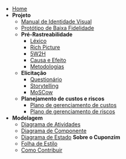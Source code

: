 - [Home](/)
- **Projeto**
  - [Manual de Identidade Visual](ManualIdentidadeVisual.md)
  - [Protótipo de Baixa Fidelidade](PrototipoBaixo.md)
  - **Pré-Rastreabilidade**
    - [Léxico](Lexico.md)
    - [Rich Picture](rich_picture.md)
    - [5W2H](5W2H.md)
    - [Causa e Efeito](causaEfeito.md)
    - [Metodologias](Metodologias.md)
  - **Elicitação**
    - [Questionário](Questionário.md)
    - [Storytelling](Storytelling.md)
    - [MoSCow](MoSCoW.md)
  - **Planejamento de custos e riscos**
    - [Plano de gerenciamento de custos](PlanoDeGerenciamentoDeCustos.md)
    - [Plano de gerenciamento de riscos](GerenciamentoDeRiscos.md)
- **Modelagem**
    - [Diagrama de Atividades](activitiesDiagram.md)
    - [Diagrama de Componente](componentDiagram.md)
    - [Diagrama de Estado](stateDiagram.md)
  **Sobre o Cuponzim**
    - [Folha de Estilo](folhaDeEstilo.md)
    - [Como Contribuir](comoContribuir.md)
